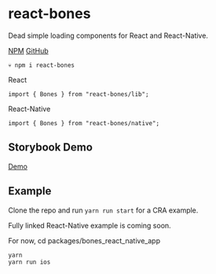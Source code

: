 # react-bones

Dead simple loading components for React and React-Native.

[NPM](https://www.npmjs.com/package/react-bones)
[GitHub](https://github.com/jottenlips/react-bones/)

```
💀 npm i react-bones
```

React

```
import { Bones } from "react-bones/lib";

```

React-Native

```
import { Bones } from "react-bones/native";

```

## Storybook Demo

[Demo](https://jottenlips.github.io/react-bones/?path=/docs/bones--bones-default)

## Example

Clone the repo and run `yarn run start` for a CRA example.

Fully linked React-Native example is coming soon.

For now, cd packages/bones_react_native_app

```
yarn
yarn run ios
```
